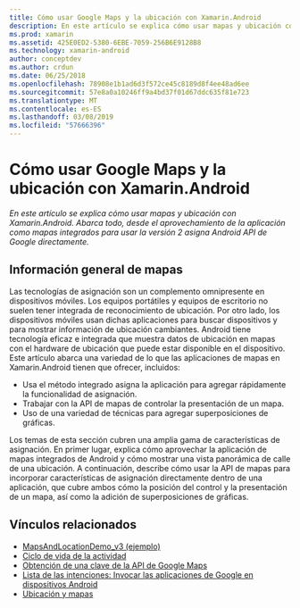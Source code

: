 ```yaml
---
title: Cómo usar Google Maps y la ubicación con Xamarin.Android
description: En este artículo se explica cómo usar mapas y ubicación con Xamarin.Android. Abarca todo, desde el aprovechamiento de la aplicación como mapas integrados para usar la versión 2 asigna Android API de Google directamente.
ms.prod: xamarin
ms.assetid: 425E0ED2-5380-6EBE-7059-256B6E9128B8
ms.technology: xamarin-android
author: conceptdev
ms.author: crdun
ms.date: 06/25/2018
ms.openlocfilehash: 78908e1b1ad6d3f572ce45c8189d8f4ee48ad6ee
ms.sourcegitcommit: 57e8a0a10246ff9a4bd37f01d67ddc635f81e723
ms.translationtype: MT
ms.contentlocale: es-ES
ms.lasthandoff: 03/08/2019
ms.locfileid: "57666396"
---
```

# <a name="how-to-use-google-maps-and-location-with-xamarinandroid"></a>Cómo usar Google Maps y la ubicación con Xamarin.Android

_En este artículo se explica cómo usar mapas y ubicación con Xamarin.Android. Abarca todo, desde el aprovechamiento de la aplicación como mapas integrados para usar la versión 2 asigna Android API de Google directamente._

## <a name="maps-overview"></a>Información general de mapas

Las tecnologías de asignación son un complemento omnipresente en dispositivos móviles. Los equipos portátiles y equipos de escritorio no suelen tener integrada de reconocimiento de ubicación. Por otro lado, los dispositivos móviles usan dichas aplicaciones para buscar dispositivos y para mostrar información de ubicación cambiantes. Android tiene tecnología eficaz e integrada que muestra datos de ubicación en mapas con el hardware de ubicación que puede estar disponible en el dispositivo. Este artículo abarca una variedad de lo que las aplicaciones de mapas en Xamarin.Android tienen que ofrecer, incluidos: 

-  Usa el método integrado asigna la aplicación para agregar rápidamente la funcionalidad de asignación.
-  Trabajar con la API de mapas de controlar la presentación de un mapa.
-  Uso de una variedad de técnicas para agregar superposiciones de gráficas.

Los temas de esta sección cubren una amplia gama de características de asignación.
En primer lugar, explica cómo aprovechar la aplicación de mapas integrados de Android y cómo mostrar una vista panorámica de calle de una ubicación. A continuación, describe cómo usar la API de mapas para incorporar características de asignación directamente dentro de una aplicación, que cubre ambos cómo la posición del control y la presentación de un mapa, así como la adición de superposiciones de gráficas.


## <a name="related-links"></a>Vínculos relacionados

- [MapsAndLocationDemo_v3 (ejemplo)](https://developer.xamarin.com/samples/monodroid/MapsAndLocationDemo_v3/)
- [Ciclo de vida de la actividad](~/android/app-fundamentals/activity-lifecycle/index.md)
- [Obtención de una clave de la API de Google Maps](~/android/platform/maps-and-location/maps/obtaining-a-google-maps-api-key.md)
- [Lista de las intenciones: Invocar las aplicaciones de Google en dispositivos Android](https://developer.android.com/guide/appendix/g-app-intents.html)
- [Ubicación y mapas](https://developer.android.com/guide/topics/location/index.html)

